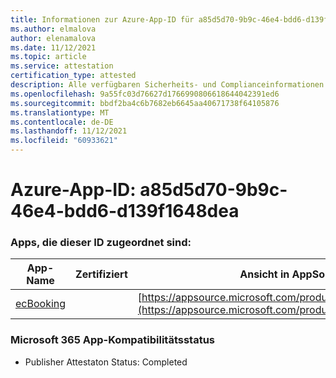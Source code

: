 ```yaml
---
title: Informationen zur Azure-App-ID für a85d5d70-9b9c-46e4-bdd6-d139f1648dea
ms.author: elmalova
author: elenamalova
ms.date: 11/12/2021
ms.topic: article
ms.service: attestation
certification_type: attested
description: Alle verfügbaren Sicherheits- und Complianceinformationen für a85d5d70-9b9c-46e4-bdd6-d139f1648dea.
ms.openlocfilehash: 9a55fc03d76627d1766990806618644042391ed6
ms.sourcegitcommit: bbdf2ba4c6b7682eb6645aa40671738f64105876
ms.translationtype: MT
ms.contentlocale: de-DE
ms.lasthandoff: 11/12/2021
ms.locfileid: "60933621"
---
```

# <a name="azure-app-id-a85d5d70-9b9c-46e4-bdd6-d139f1648dea"></a>Azure-App-ID: a85d5d70-9b9c-46e4-bdd6-d139f1648dea


### <a name="apps-associated-with-this-id"></a>Apps, die dieser ID zugeordnet sind:
| **App-Name** | **Zertifiziert** | **Ansicht in AppSource** |
|--------------|---------------|-----------------------|
| [ecBooking](https://docs.microsoft.com/microsoft-365-app-certification/forward/WA200002096) |  | [https://appsource.microsoft.com/product/office/WA200002096](https://appsource.microsoft.com/product/office/WA200002096) |

### <a name="microsoft-365-app-compliance-status"></a>Microsoft 365 App-Kompatibilitätsstatus
- Publisher Attestaton Status: Completed
